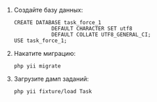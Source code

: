 ﻿<ol>
    <li>
         Создайте базу данных:<br>  
        <pre><code>CREATE DATABASE task_force_1
            DEFAULT CHARACTER SET utf8
            DEFAULT COLLATE UTF8_GENERAL_CI;
USE task_force_1;</code></pre>
    </li>
    <li>
         Накатите миграцию:<br>
        <pre><code>php yii migrate</code></pre>
    </li>
    <li>
        Загрузите дамп заданий:
        <pre><code>php yii fixture/load Task</code></pre>
    </li>
</ol>